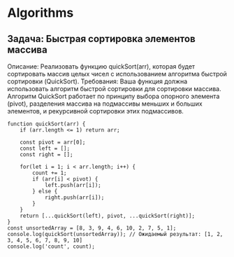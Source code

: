 # Algorithms

## Задача: Быстрая сортировка элементов массива
Описание:
Реализовать функцию quickSort(arr), которая будет сортировать массив целых чисел с использованием алгоритма быстрой сортировки (QuickSort).
Требования:
Ваша функция должна использовать алгоритм быстрой сортировки для сортировки массива.
Алгоритм QuickSort работает по принципу выбора опорного элемента (pivot),
разделения массива на подмассивы меньших и больших элементов, и рекурсивной сортировки этих подмассивов.

```
function quickSort(arr) {
    if (arr.length <= 1) return arr;

    const pivot = arr[0];
    const left = [];
    const right = [];
    
    for(let i = 1; i < arr.length; i++) {
        count += 1;
        if (arr[i] < pivot) {
            left.push(arr[i]);
        } else {
            right.push(arr[i]);
        }
    }
    return [...quickSort(left), pivot, ...quickSort(right)];
}
const unsortedArray = [8, 3, 9, 4, 6, 10, 2, 7, 5, 1];
console.log(quickSort(unsortedArray)); // Ожидаемый результат: [1, 2, 3, 4, 5, 6, 7, 8, 9, 10]
console.log('count', count);
```

